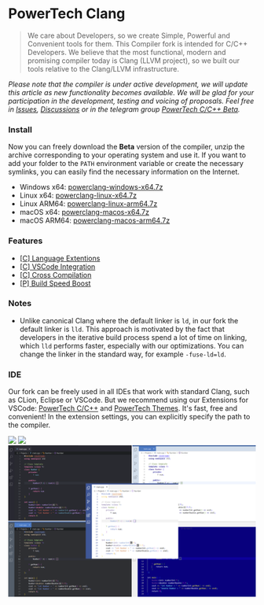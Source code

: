 # PowerTech Clang
>We care about Developers, so we create Simple, Powerful and Convenient tools for them. This Compiler fork is intended for C/C++ Developers. We believe that the most functional, modern and promising compiler today is Clang (LLVM project), so we built our tools relative to the Clang/LLVM infrastructure.

*Please note that the compiler is under active development, we will update this article as new functionality becomes available. We will be glad for your participation in the development, testing and voicing of proposals. Feel free in [Issues](https://github.com/powertech-center/clang/issues), [Discussions](https://github.com/powertech-center/clang/discussions) or in the telegram group [PowerTech C/C++ Beta](https://t.me/powercpp_beta).*

### Install
Now you can freely download the **Beta** version of the compiler, unzip the archive corresponding to your operating system and use it. If you want to add your folder to the `PATH` environment variable or create the necessary symlinks, you can easily find the necessary information on the Internet.
* Windows x64: [powerclang-windows-x64.7z](https://powertech.center/data/clang/beta/powerclang-windows-x64.7z)
* Linux x64: [powerclang-linux-x64.7z](https://powertech.center/data/clang/beta/powerclang-linux-x64.7z)
* Linux ARM64: [powerclang-linux-arm64.7z](https://powertech.center/data/clang/beta/powerclang-linux-arm64.7z)
* macOS x64: [powerclang-macos-x64.7z](https://powertech.center/data/clang/beta/powerclang-macos-x64.7z)
* macOS ARM64: [powerclang-macos-arm64.7z](https://powertech.center/data/clang/beta/powerclang-macos-arm64.7z)

### Features
* [[C] Language Extentions](/doc/language-extentions.md)
* [[C] VSCode Integration](/doc/vscode-integration.md)
* [[C] Cross Compilation](/doc/cross-compilation.md)
* [[P] Build Speed Boost](/doc/build-speed-boost.md)

### Notes
* Unlike canonical Clang where the default linker is `ld`, in our fork the default linker is `lld`. This approach is motivated by the fact that developers in the iterative build process spend a lot of time on linking, which `lld` performs faster, especially with our optimizations. You can change the linker in the standard way, for example `-fuse-ld=ld`.

### IDE
Our fork can be freely used in all IDEs that work with standard Clang, such as CLion, Eclipse or VSCode. But we recommend using our Extensions for VSCode: [PowerTech C/C++](https://marketplace.visualstudio.com/items?itemName=PowerTech.powercpp) and [PowerTech Themes](https://marketplace.visualstudio.com/items?itemName=PowerTech.powerthemes). It's fast, free and convenient! In the extension settings, you can explicitly specify the path to the compiler.

![](https://github.com/powertech-center/vscode-cpp/raw/master/images/settings_path.png)
![](https://github.com/powertech-center/vscode-cpp/raw/master/images/quick-start.gif)
![](https://github.com/powertech-center/vscode-themes/raw/master/images/overview.png)